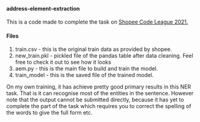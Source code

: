 #### address-element-extraction

This is a code made to complete the task on [Shopee Code League 2021.](https://www.kaggle.com/c/scl-2021-ds)

#### Files

1. train.csv - this is the original train data as provided by shopee.
2. new_train.pkl - pickled file of the pandas table after data cleaning. Feel free to check it out to see how it looks
3. aem.py - this is the main file to build and train the model.
4. train_model - this is the saved file of the trained model.

On my own training, it has achieve pretty good primary results in this NER task. That is it can recognise most of the entities in the sentence. However note that the output cannot be submitted directly, because it has yet to complete the part of the task which requires you to correct the spelling of the words to give the full form etc.
